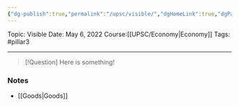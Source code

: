 ```yaml
---
{"dg-publish":true,"permalink":"/upsc/visible/","dgHomeLink":true,"dgPassFrontmatter":false}
---
```


Topic: Visible
Date: May 6, 2022
Course:[[UPSC/Economy|Economy]]
Tags: #pillar3 

---

> [!Question]
> Here is something! 


### Notes
- [[Goods|Goods]]



